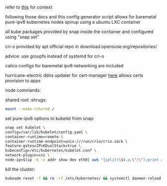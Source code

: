 refer to [this](https://www.eclipse.org/che/docs/che-7/installation-guide/installing-che-on-minikube/) for context


following those docs and this config generator script allows for baremetal pure-ipv6 kubernetes nodes spinup using a ubuntu LXC container 


all kube packages provided by snap inside the container and configured using "snap set"


cri-o provided by apt official repo in download.opensuse.org/repositories/


advice: use groupfs instead of systemd for cri-o


calico configs for baremetal ipv6 networking are included


hurricane-electric ddns updater for cert-manager [here](https://github.com/gattytto/cert-manager-acme-he-webhook) allows certs provision to apps


node commands:

shared root :shrugs:
```bash
mount --make-rshared /
```
set pure-ipv6 options to kubelet from snap:
````bash
snap set kubelet \
config=/var/lib/kubelet/config.yaml \
container-runtime=remote \
container-runtime-endpoint=unix:///run/crio/crio.sock \
feature-gates=IPv6DualStack=true \
kubeconfig=/etc/kubernetes/kubelet.conf \
network-plugin=cni \
node-ip=$(ip -6 -o addr show dev eth0| awk "{split(\$4,a,\"/\");print a[1]}" |grep 2001)
```` 

kill the cluster:
```bash
kubeadm reset -f && rm -rf /etc/kubernetes/ && systemctl daemon-reload && systemctl stop snap.kubelet.daemon && crictl stopp $(crictl pods -q --no-trunc) && crictl rmp -a && rm -f ~/.kube/config && ip link delete cni0 && snap restart kubelet.daemon
```

